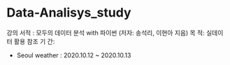 # Data-Analisys_study


강의 서적 : 모두의 데이터 분석 with 파이썬 (저자: 송석리, 이현아 지음) 
목 적: 실데이터 활용 참조
기 간: 
 - Seoul weather : 2020.10.12 ~ 2020.10.13
